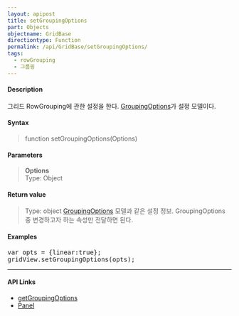 ```yaml
---
layout: apipost
title: setGroupingOptions
part: Objects
objectname: GridBase
directiontype: Function
permalink: /api/GridBase/setGroupingOptions/
tags:
  - rowGrouping
  - 그룹핑
---
```



#### Description

 그리드 RowGrouping에 관한 설정을 한다. [GroupingOptions](/api/types/GroupingOptions/)가 설정 모델이다.

#### Syntax

> function setGroupingOptions(Options)

#### Parameters

> **Options**  
> Type: Object  
>   

#### Return value

> Type: object
> [GroupingOptions](/api/types/GroupingOptions/) 모델과 같은 설정 정보. GroupingOptions 중 변경하고자 하는 속성만 전달하면 된다.

#### Examples 

<pre class="prettyprint">
var opts = {linear:true};
gridView.setGroupingOptions(opts);
</pre>

---

#### API Links

* [getGroupingOptions](/api/GridBase/getGroupingOptions)
* [Panel](/api/types/Panel)
